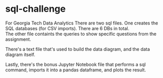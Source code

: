 # sql-challenge
For Georgia Tech Data Analytics
There are two sql files.  One creates the SQL databases (for CSV imports).  There are 6 DBs in total.  
The other file containts the queries to show specific questions from the assignment.

There's a text file that's used to build the data diagram, and the data diagram itself.

Lastly, there's the bonus Jupyter Notebook file that performs a sql command, imports it into a pandas dataframe, and plots the result.

